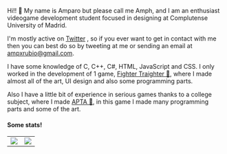 Hi!! 🌻
My name is Amparo but please call me Amph, and I am an enthusiast videogame development student focused in designing at Complutense University of Madrid.

I'm mostly active on [Twitter](https://twitter.com/AmphxrosDev) , so if you ever want to get in contact with me then you can best do so by tweeting at me or sending an email at ampxrubio@gmail.com.

I have some knowledge of C, C++, C#, HTML, JavaScript and CSS. I only worked in the development of 1 game, [Fighter Traighter 🍂](https://github.com/MoruyankiiFighter/FighterTraighter), where I made almost all of the art, UI design and also some programming parts.

Also I have a little bit of experience in serious games thanks to a college subject, where I made [APTA 🌼](https://github.com/Juegos-Serios/ProyectFinal), in this game I made many programming parts and some of the art.


#### Some stats!

<table>
  <tr>
    <td align="center" style="padding=0;width=50%;">
      <img align="center" style="padding=0;" src="https://github-readme-stats.vercel.app/api/?username=amprubio&show_icons=true&title_color=FFC0C9&text_color=9f9f9f&bg_color=FFFFFF&hide_border=true&icon_color=FFB0C9&hide_title=true&count_private=true" />

  <td align="center" style="padding=0;width=50%;">
      <img align="center" style="padding=0;" src="https://github-readme-stats.quantumlytangled.vercel.app/api/top-langs/?username=amprubio&layout=compact&show_icons=true&title_color=FFB0C9&text_color=9f9f9f&bg_color=FFFFFF&hide_border=true&icon_color=f0f0f000&count_private=true&extra=Juegos-Serios/ProyectFinal;MoruyankiiFighter/FighterTraighter" />
    </td>


  </tr>
</table>
